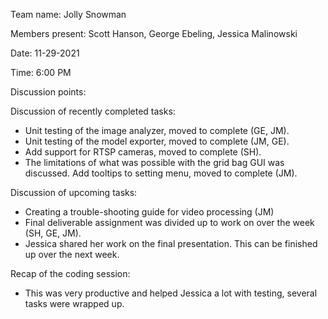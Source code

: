 Team name: Jolly Snowman

Members present: Scott Hanson, George Ebeling, Jessica Malinowski

Date: 11-29-2021

Time: 6:00 PM

Discussion points:

Discussion of recently completed tasks:
- Unit testing of the image analyzer, moved to complete (GE, JM).
- Unit testing of the model exporter, moved to complete (JM, GE). 
- Add support for RTSP cameras, moved to complete (SH).
- The limitations of what was possible with the grid bag GUI was discussed. Add tooltips to setting menu, moved to complete (JM). 

Discussion of upcoming tasks:
- Creating a trouble-shooting guide for video processing (JM)
- Final deliverable assignment was divided up to work on over the week (SH, GE, JM).
- Jessica shared her work on the final presentation. This can be finished up over the next week. 

Recap of the coding session:
- This was very productive and helped Jessica a lot with testing, several tasks were wrapped up. 


